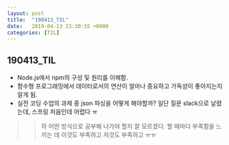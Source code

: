 ```yaml
---
layout: post
title:  "190413_TIL"
date:   2019-04-13 23:30:55 +0900
categories: [TIL]
---
```


190413_TIL
------------

* Node.js에서 npm의 구성 및 원리를 이해함.
* 함수형 프로그래밍에서 데이터로서의 연산이 얼마나 중요하고 가독성이 좋아지는지 알게 됨.
* 실전 코딩 수업의 과제 중 json 파싱을 어떻게 해야할까? 일단 질문 slack으로 날렸는데, 스프링 처음인데 어렵다 ㅠ

>> 하 어떤 방식으로 공부해 나가야 할지 잘 모르겠다. 할 때마다 부족함을 느끼는 데 이것도 부족하고 저것도 부족하고 ㅠㅠ

